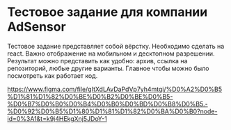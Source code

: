 # Тестовое задание для компании AdSensor


Тестовое задание представляет собой вёрстку. Необходимо сделать на react. 
Важно отображение на мобильном и десктопном разрешении.
Результат можно представить как удобно: архив, ссылка на репозиторий, любые другие варианты. Главное чтобы можно было посмотреть как работает код. 

https://www.figma.com/file/gItXdLAvDaPdVp7yh4mtgi/%D0%A2%D0%B5%D1%81%D1%82%D0%BE%D0%B2%D0%BE%D0%B5-%D0%B7%D0%B0%D0%B4%D0%B0%D0%BD%D0%B8%D0%B5.-%D0%92%D0%B5%D1%80%D1%81%D1%82%D0%BA%D0%B0?node-id=0%3A1&t=k9j4HEkgXnj5JDoY-1
